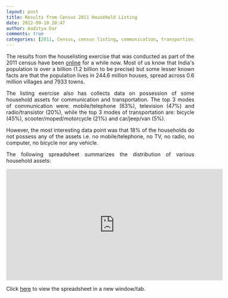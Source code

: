 ```yaml
---
layout: post
title: Results from Census 2011 Household Listing 		
date: 2012-09-10 20:47
author: Aaditya Dar
comments: true
categories: [2011, Census, census listing, communication, transportion, Uncategorized]
---
```

<p style="text-align: justify;">The results from the houselisting exercise that was conducted as part of the 2011 census have been <a href="http://www.censusindia.gov.in/2011census/hlo/Houselisting_Housing_2011.html">online</a> for a while now. Most of us know that India's population is over a billion (1.2 billion to be precise) but some lesser known facts are that the population lives in 244.6 million houses, spread across 0.6 million villages and 7933 towns.</p>
<p style="text-align: justify;">The listing exercise also has collects data on possession of some household assets for communication and transportation. The top 3 modes of communication were: mobile/telephone (63%), television (47%) and radio/transistor (20%), while the top 3 modes of transportation are: bicycle (45%), scooter/moped/motorcycle (21%) and car/jeep/van (5%).</p>
<p style="text-align: justify;">However, the most interesting data point was that 18% of the households do not possess any of the assets i.e. no mobile/telephone, no TV, no radio, no computer, no bicycle nor any vehicle.</p>
<p style="text-align: justify;">The following spreadsheet summarizes the distribution of various household assets:</p>
<p style="text-align: justify;"><iframe src="https://docs.google.com/spreadsheet/pub?key=0AtUieF1jpR7DdEdQdjVOMTliajhqT0VQSEJfbFBtVUE&amp;output=html&amp;widget=true" frameborder="0" width="580" height="299"></iframe></p>
Click <a href="http://goo.gl/z6bxA" target="_blank">here</a> to view the spreadsheet in a new window/tab.
